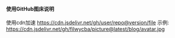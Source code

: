 #### 使用GitHub图床说明
使用cdn加速 https://cdn.jsdelivr.net/gh/user/repo@version/file
示例: https://cdn.jsdelivr.net/gh/filwycba/picture@latest/blog/avatar.jpg